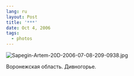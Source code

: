 ```yaml
---
lang: ru
layout: Post
title: '***'
date: Oct 4, 2006
tags:
  - photos
---
```


![Sapegin-Artem-20D-2006-07-08-209-0938.jpg](photo://732)

Воронежская область. Дивногорье.
